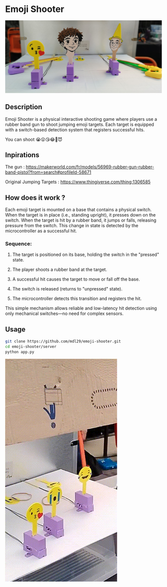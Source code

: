 # Emoji Shooter

![alt](/src/img1.jpg)

## Description
Emoji Shooter is a physical interactive shooting game where players use a rubber band gun to shoot jumping emoji targets. Each target is equipped with a switch-based detection system that registers successful hits.

You can shoot 😭😲😘😂💩😈

## Inpirations
The gun : https://makerworld.com/fr/models/56969-rubber-gun-rubber-band-pistol?from=search#profileId-58671

Original Jumping Targets : https://www.thingiverse.com/thing:1306585

## How does it work ?
Each emoji target is mounted on a base that contains a physical switch. When the target is in place (i.e., standing upright), it presses down on the switch. When the target is hit by a rubber band, it jumps or falls, releasing pressure from the switch. This change in state is detected by the microcontroller as a successful hit.

### Sequence:

1. The target is positioned on its base, holding the switch in the "pressed" state.

2. The player shoots a rubber band at the target.

3. A successful hit causes the target to move or fall off the base.

4. The switch is released (returns to "unpressed" state).

5. The microcontroller detects this transition and registers the hit.

This simple mechanism allows reliable and low-latency hit detection using only mechanical switches—no need for complex sensors.

## Usage
```bash
git clone https://github.com/mdl29/emoji-shooter.git
cd emoji-shooter/server
python app.py
```

![alt](/src/shooting.gif)
